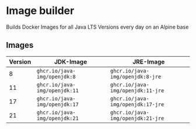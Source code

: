 # Image builder

Builds Docker Images for all Java LTS Versions every day on an Alpine base

## Images

|Version|JDK-Image|JRE-Image|
|-|-|-|
|8|`ghcr.io/java-img/openjdk:8`|`ghcr.io/java-img/openjdk:8-jre`|
|11|`ghcr.io/java-img/openjdk:11`|`ghcr.io/java-img/openjdk:11-jre`|
|17|`ghcr.io/java-img/openjdk:17`|`ghcr.io/java-img/openjdk:17-jre`|
|21|`ghcr.io/java-img/openjdk:21`|`ghcr.io/java-img/openjdk:21-jre`|
